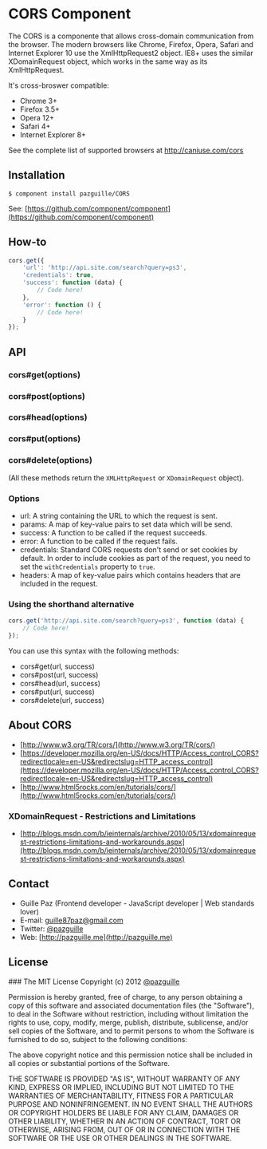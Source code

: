 # CORS Component

The CORS is a componente that allows cross-domain communication from the browser. The modern browsers like Chrome, Firefox, Opera, Safari and Internet Explorer 10 use the XmlHttpRequest2 object. IE8+ uses the similar XDomainRequest object, which works in the same way as its XmlHttpRequest.

It's cross-broswer compatible:
- Chrome 3+
- Firefox 3.5+
- Opera 12+
- Safari 4+
- Internet Explorer 8+

See the complete list of supported browsers at http://caniuse.com/cors

## Installation

	$ component install pazguille/CORS

See: [https://github.com/component/component](https://github.com/component/component)

## How-to
```js
cors.get({
	'url': 'http://api.site.com/search?query=ps3',
	'credentials': true,
	'success': function (data) {
		// Code here!
	},
	'error': function () {
		// Code here!
	}
});
```

## API
### cors#get(options)
### cors#post(options)
### cors#head(options)
### cors#put(options)
### cors#delete(options)
(All these methods return the `XMLHttpRequest` or `XDomainRequest` object).

### Options
- url: A string containing the URL to which the request is sent.
- params: A map of key-value pairs to set data which will be send.
- success: A function to be called if the request succeeds.
- error: A function to be called if the request fails.
- credentials: Standard CORS requests don't send or set cookies by default. In order to include cookies as part of the request, you need to set the `withCredentials` property to `true`.
- headers: A map of key-value pairs which contains headers that are included in the request.

### Using the shorthand alternative
```js
cors.get('http://api.site.com/search?query=ps3', function (data) {
	// Code here!
});
```
You can use this syntax with the following methods:
- cors#get(url, success)
- cors#post(url, success)
- cors#head(url, success)
- cors#put(url, success)
- cors#delete(url, success)

## About CORS
- [http://www.w3.org/TR/cors/](http://www.w3.org/TR/cors/)
- [https://developer.mozilla.org/en-US/docs/HTTP/Access_control_CORS?redirectlocale=en-US&redirectslug=HTTP_access_control](https://developer.mozilla.org/en-US/docs/HTTP/Access_control_CORS?redirectlocale=en-US&redirectslug=HTTP_access_control)
- [http://www.html5rocks.com/en/tutorials/cors/](http://www.html5rocks.com/en/tutorials/cors/)

### XDomainRequest - Restrictions and Limitations
- [http://blogs.msdn.com/b/ieinternals/archive/2010/05/13/xdomainrequest-restrictions-limitations-and-workarounds.aspx](http://blogs.msdn.com/b/ieinternals/archive/2010/05/13/xdomainrequest-restrictions-limitations-and-workarounds.aspx)

## Contact
- Guille Paz (Frontend developer - JavaScript developer | Web standards lover)
- E-mail: [guille87paz@gmail.com](mailto:guille87paz@gmail.com)
- Twitter: [@pazguille](http://twitter.com/pazguille)
- Web: [http://pazguille.me](http://pazguille.me)

## License
### The MIT License
Copyright (c) 2012 [@pazguille](http://twitter.com/pazguille)

Permission is hereby granted, free of charge, to any person obtaining a copy
of this software and associated documentation files (the "Software"), to deal
in the Software without restriction, including without limitation the rights
to use, copy, modify, merge, publish, distribute, sublicense, and/or sell
copies of the Software, and to permit persons to whom the Software is
furnished to do so, subject to the following conditions:

The above copyright notice and this permission notice shall be included in
all copies or substantial portions of the Software.

THE SOFTWARE IS PROVIDED "AS IS", WITHOUT WARRANTY OF ANY KIND, EXPRESS OR
IMPLIED, INCLUDING BUT NOT LIMITED TO THE WARRANTIES OF MERCHANTABILITY,
FITNESS FOR A PARTICULAR PURPOSE AND NONINFRINGEMENT. IN NO EVENT SHALL THE
AUTHORS OR COPYRIGHT HOLDERS BE LIABLE FOR ANY CLAIM, DAMAGES OR OTHER
LIABILITY, WHETHER IN AN ACTION OF CONTRACT, TORT OR OTHERWISE, ARISING FROM,
OUT OF OR IN CONNECTION WITH THE SOFTWARE OR THE USE OR OTHER DEALINGS IN
THE SOFTWARE.
